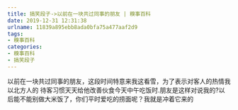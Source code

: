 ```yaml
---
title: 搞笑段子->以前在一块共过同事的朋友 | 糗事百科
date: 2019-12-31 12:31:38
urlname: 11839a895ebb8ada0bfa75a477aaf2d9
tags: 
- 糗事百科
categories:
- 糗事百科
- 搞笑段子
---
```

以前在一块共过同事的朋友，这段时间特意来我这看雪，为了表示对客人的热情我以北方人的 待客习惯天天给他改善伙食今天中午吃饭时.朋友是这样对说我的?以后能不能别做大米饭了，你们平时爱吃的捞面呢？我就是冲着它来的


